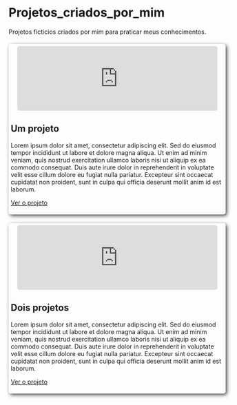 # Projetos_criados_por_mim
Projetos fictícios criados por mim para praticar meus conhecimentos.

<style>
	section {
		padding: 5px;
		border-radius: 5px;
		box-shadow: 3px 3px 8px #000000b9;
		margin: 20px 0px;
	}
	section > iframe {
		display: block;
		width: 465px;
		margin: auto;
		border-radius: 5px;
	}
</style>

<section>
	<iframe src="https://cauasl.github.io/Projetos_criados_por_mim/TecnologiaIANaMedicina/" frameborder="0" sandbox="sandbox"></iframe>
	<h1>Um projeto</h1>
	<p>Lorem ipsum dolor sit amet, consectetur adipiscing elit. Sed do eiusmod tempor incididunt ut labore et dolore magna aliqua. Ut enim ad minim veniam, quis nostrud exercitation ullamco laboris nisi ut aliquip ex ea commodo consequat. Duis aute irure dolor in reprehenderit in voluptate velit esse cillum dolore eu fugiat nulla pariatur. Excepteur sint occaecat cupidatat non proident, sunt in culpa qui officia deserunt mollit anim id est laborum.</p>
	<p><a href="https://cauasl.github.io/Projetos_criados_por_mim/TecnologiaIANaMedicina/">Ver o projeto</a></p>
</section>

<section>
	<iframe src="https://cauasl.github.io/Projetos_criados_por_mim/Jogos/" frameborder="0" sandbox="sandbox"></iframe>
	<h1>Dois projetos</h1>
	<p>Lorem ipsum dolor sit amet, consectetur adipiscing elit. Sed do eiusmod tempor incididunt ut labore et dolore magna aliqua. Ut enim ad minim veniam, quis nostrud exercitation ullamco laboris nisi ut aliquip ex ea commodo consequat. Duis aute irure dolor in reprehenderit in voluptate velit esse cillum dolore eu fugiat nulla pariatur. Excepteur sint occaecat cupidatat non proident, sunt in culpa qui officia deserunt mollit anim id est laborum.</p>
	<p><a href="https://cauasl.github.io/Projetos_criados_por_mim/Jogos/">Ver o projeto</a></p>
</section>